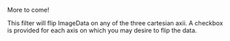 More to come!

<!--- TODO --->

This filter will flip ImageData on any of the three cartesian axii. A checkbox is provided for each axis on which you may desire to flip the data.
